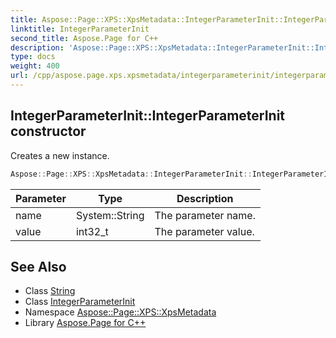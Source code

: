 ```yaml
---
title: Aspose::Page::XPS::XpsMetadata::IntegerParameterInit::IntegerParameterInit constructor
linktitle: IntegerParameterInit
second_title: Aspose.Page for C++
description: 'Aspose::Page::XPS::XpsMetadata::IntegerParameterInit::IntegerParameterInit constructor. Creates a new instance in C++.'
type: docs
weight: 400
url: /cpp/aspose.page.xps.xpsmetadata/integerparameterinit/integerparameterinit/
---
```

## IntegerParameterInit::IntegerParameterInit constructor


Creates a new instance.

```cpp
Aspose::Page::XPS::XpsMetadata::IntegerParameterInit::IntegerParameterInit(System::String name, int32_t value)
```


| Parameter | Type | Description |
| --- | --- | --- |
| name | System::String | The parameter name. |
| value | int32_t | The parameter value. |

## See Also

* Class [String](../../../system/string/)
* Class [IntegerParameterInit](../)
* Namespace [Aspose::Page::XPS::XpsMetadata](../../)
* Library [Aspose.Page for C++](../../../)
